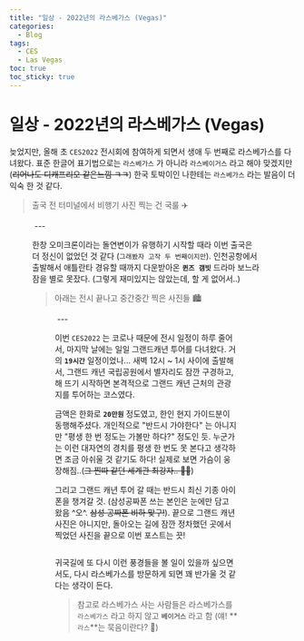 ```yaml
---
title: "일상 - 2022년의 라스베가스 (Vegas)"
categories:
  - Blog
tags:
  - CES
  - Las Vegas
toc: true
toc_sticky: true
---
```


# 일상 - 2022년의 라스베가스 (Vegas)

늦었지만, 올해 초 `CES2022` 전시회에 참여하게 되면서 생애 두 번째로 라스베가스를 다녀왔다. 표준 한글어 표기법으로는 `라스베가스` 가 아니라 `라스베이거스` 라고 해야 맞겠지만 (~~리어나도 디캐프리오 같은느낌 ㅋㅋ~~) 한국 토박이인 나한테는 `라스베가스` 라는 발음이 더 익숙 한 것 같다.

> 출국 전 터미널에서 비행기 사진 찍는 건 국룰 ✈️

<figure style="width: 80%" class="align-center">
  <img src="{{ site.url }}{{ site.baseurl }}/assets/images/blog-ces-fig1.png" alt="">
---

한창 오미크론이라는 돌연변이가 유행하기 시작할 때라 이번 출국은 더 정신이 없었던 것 같다 (`그래봤자 고작 두 번째이지만`). 인천공항에서 출발해서 애틀란타 경유할 때까지 다운받아온 **`퀸즈 갬빗`** 드라마 보느라 잠을 별로 못잤다. (그렇게 재미있지는 않았는데, 할 게 없어서..)

>아래는 전시 끝나고 중간중간 찍은 사진들 🏙️ 

<figure style="width: 80%" class="align-center">
  <img src="{{ site.url }}{{ site.baseurl }}/assets/images/blog-ces2022-fig2.png" alt="">
---

이번 `CES2022` 는 코로나 때문에 전시 일정이 하루 줄어서, 마지막 날에는 일일 그랜드캐년 투어를 다녀왔다. 거의 **`19시간`** 일정이었나... 새벽 12시 ~ 1시 사이에 출발해서, 그랜드 캐년 국립공원에서 별자리도 잠깐 구경하고, 해 뜨기 시작하면 본격적으로 그랜드 캐년 근처의 관광지를 투어하는 코스였다.

금액은 한화로 **`20만원`** 정도였고, 한인 현지 가이드분이 동행해주셨다. 개인적으로 "반드시 가야한다" 는 아니지만 "평생 한 번 정도는 가볼만 하다?" 정도인 듯. 누군가는 이런 대자연의 경치를 평생 한 번도 못 본다고 생각하면 조금 아쉬울 것 같기도 하다! 실제로 보면 가슴이 웅장해짐..(~~그 찐따 같던 세계관 최강자.. 💜💛~~)

그리고 그랜드 캐년 투어 갈 때는 반드시 최신 기종 아이폰을 챙겨갈 것. (삼성공짜폰 쓰는 본인은 눈에만 담고 왔음 ^오^. ~~삼성 공짜폰 비하 맞구!~~). 끝으로 그랜드 캐년 사진은 아니지만, 돌아오는 길에 잠깐 정차했던 곳에서 찍었던 사진을 끝으로 이번 포스트는 끗!


<figure style="width: 80%" class="align-center">
  <img src="{{ site.url }}{{ site.baseurl }}/assets/images/blog-ces-fig3.png" alt="">
</figure>

귀국길에 또 다시 이런 풍경들을 볼 일이 있을까 싶으면서도, 다시 라스베가스를 방문하게 되면 꽤 반가울 것 같다는 생각이 든다.

> 참고로 라스베가스 사는 사람들은 라스베가스를 `라스베가스` 라고 하지 않고 **`베이거스`** 라고 함 (얘! **`라스`**는 묵음이란다? 🤣)